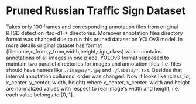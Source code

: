# Pruned Russian Traffic Sign Dataset

Takes only 100 frames and corresponding annotation files from original RTSD detection rtsd-d1-* directories. 
Moreover annotation files directory format was changed due to run this pruned dataset on YOLOv3 model. 
In more details original dataset has format (filename,x_from,y_from,width,height,sign_class) which contains annotations of all images in one place.
YOLOv3 format supposed to maintain two parallel directories for images and annotation files. I.e. files should have names like `./images/*.jpg` and `./labels/*.txt`.
Besides that internal annotation collumns' order was changed. 
Now it looks like (class_id, x_center, y_center, width, height) where x_center, y_center, width and height are normalized values with respect to real image's width and height, i.e. each value belongs to [0, 1].
